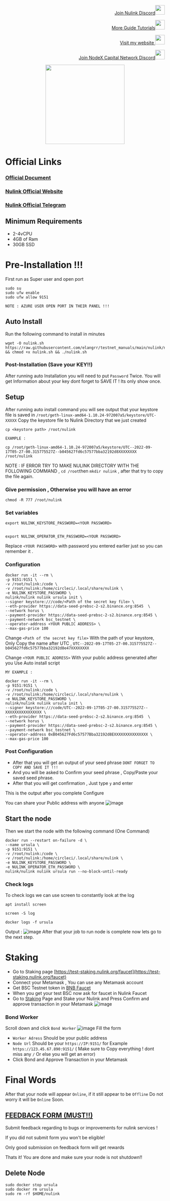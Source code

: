 </p>
<p style="font-size:14px" align="right">
<a href="https://discord.gg/HqBRaeR96N" target="_blank">Join Nulink Discord<img src="https://user-images.githubusercontent.com/50621007/176236430-53b0f4de-41ff-41f7-92a1-4233890a90c8.png" width="30"/></a>
</p>

<p style="font-size:14px" align="right">
<a href="https://github.com/elangrr/testnet_manuals" target="_blank">More Guide Tutorials<img src="https://avatars.githubusercontent.com/u/34649601?v=4" width="30"/></a>
</p>

<p style="font-size:14px" align="right">
<a href="https://indonode.dev/" target="_blank">Visit my website <img src="https://avatars.githubusercontent.com/u/34649601?v=4" width="30"/></a>
</p>

</p>
<p style="font-size:14px" align="right">
<a href="https://discord.gg/gru6MuGPgP" target="_blank">Join NodeX Capital Network Discord<img src="https://user-images.githubusercontent.com/50621007/176236430-53b0f4de-41ff-41f7-92a1-4233890a90c8.png" width="30"/></a>
</p>

<p align="center">
 <img height="250" height="auto" src="https://user-images.githubusercontent.com/107190154/190568136-14f5a7d8-5b15-46fb-8132-4d38a0779171.gif">
</p>

# Official Links
### [Official Document](https://docs.nulink.org/products/testnet)
### [Nulink Official Website](https://www.nulink.org/)
### [Nulink Official Telegram](https://t.me/NuLinkChannel)

## Minimum Requirements 
- 2-4vCPU
- 4GB of Ram
- 30GB SSD

# Pre-Installation !!!
First run as Super user and open port
```
sudo su
sudo ufw enable
sudo ufw allow 9151
```
`NOTE : AZURE USER OPEN PORT IN THEIR PANEL !!!`

## Auto Install
Run the following command to install in minutes
```
wget -O nulink.sh https://raw.githubusercontent.com/elangrr/testnet_manuals/main/nulink/nulink.sh && chmod +x nulink.sh && ./nulink.sh
```
### Post-Installation (Save your KEY!!)
After running auto Installation you will need to put `Password` Twice.
You will get Information about your key dont forget to SAVE IT ! Its only show once.

## Setup
After running auto install command you will see output that your keystore file is saved in `/root/geth-linux-amd64-1.10.24-972007a5/keystore/UTC-XXXXX`
Copy the keystore file to Nulink Directory that we just created 
```
cp <keystore path> /root/nulink
```
`EXAMPLE : `
```
cp /root/geth-linux-amd64-1.10.24-972007a5/keystore/UTC--2022-09-17T05-27-00.315775527Z--b045627fd6c57577bba32192d8XXXXXXXX /root/nulink
```
NOTE : IF ERROR TRY TO MAKE NULINK DIRECTORY WITH THE FOLLOWING COMMAND , `cd /root`then `mkdir nulink` , after that try to copy the file again.

### Give permission , Otherwise you will have an error
```
chmod -R 777 /root/nulink
```
### Set variables
```
export NULINK_KEYSTORE_PASSWORD=<YOUR PASSWORD>


export NULINK_OPERATOR_ETH_PASSWORD=<YOUR PASSWORD>
```
Replace `<YOUR PASSWORD>` with password you entered earlier just so you can remember it .

### Configuration
```
docker run -it --rm \
-p 9151:9151 \
-v /root/nulink:/code \
-v /root/nulink:/home/circleci/.local/share/nulink \
-e NULINK_KEYSTORE_PASSWORD \
nulink/nulink nulink ursula init \
--signer keystore:///code/<Path of the secret key file> \
--eth-provider https://data-seed-prebsc-2-s2.binance.org:8545  \
--network horus \
--payment-provider https://data-seed-prebsc-2-s2.binance.org:8545 \
--payment-network bsc_testnet \
--operator-address <YOUR PUBLIC ADDRESS> \
--max-gas-price 100
```
Change `<Path of the secret key file>` With the path of your keystore, Only Copy the name after UTC , `UTC--2022-09-17T05-27-00.315775527Z--b045627fd6c57577bba32192d8e47XXXXXXXX `

Change `<YOUR PUBLIC ADDRESS>` With your public address generated after you Use Auto install script

`MY EXAMPLE :`
```
docker run -it --rm \
-p 9151:9151 \
-v /root/nulink:/code \
-v /root/nulink:/home/circleci/.local/share/nulink \
-e NULINK_KEYSTORE_PASSWORD \
nulink/nulink nulink ursula init \
--signer keystore:///code/UTC--2022-09-17T05-27-00.315775527Z--XXXXXXXXXXXXXXXX \
--eth-provider https://data-seed-prebsc-2-s2.binance.org:8545  \
--network horus \
--payment-provider https://data-seed-prebsc-2-s2.binance.org:8545 \
--payment-network bsc_testnet \
--operator-address 0xB045627Fd6c57577Bba32192d8EXXXXXXXXXXXXXXX \
--max-gas-price 100
```
### Post Configuration
- After that you will get an output of your seed phrase `DONT FORGET TO COPY AND SAVE IT !!!`
- And you will be asked to Confirm your seed phrase , Copy/Paste your saved seed phrase.
- After that you will get confirmation , Just type `y` and enter

This is the output after you complete Configure

You can share your Public address with anyone
![image](https://user-images.githubusercontent.com/34649601/190843241-cb932b47-8ee5-40a3-9362-680b93b1d52f.png)

## Start the node
Then we start the node with the following command (One Command)
```
docker run --restart on-failure -d \
--name ursula \
-p 9151:9151 \
-v /root/nulink:/code \
-v /root/nulink:/home/circleci/.local/share/nulink \
-e NULINK_KEYSTORE_PASSWORD \
-e NULINK_OPERATOR_ETH_PASSWORD \
nulink/nulink nulink ursula run --no-block-until-ready
```
### Check logs 
To check logs we can use screen to constantly look at the log
```
apt install screen
```
``` 
screen -S log
```
```
docker logs -f ursula
```
Output : 
![image](https://user-images.githubusercontent.com/34649601/190843374-510026ec-7996-483f-a7a1-a42ed800cd82.png)
After that your job to run node is complete now lets go to the next step.

# Staking 
- Go to Staking page [https://test-staking.nulink.org/faucet](https://test-staking.nulink.org/faucet)
- Connect your Metamask , You can use any Metamask account
- Get BSC Testnet token in [BNB Faucet](https://testnet.binance.org/faucet-smart) 
- When you get your test BSC now ask for faucet in Nulink Faucet
- Go to [Staking](https://test-staking.nulink.org/) Page and Stake your Nulink and Press Confirm and approve transaction in your Metamask
![image](https://user-images.githubusercontent.com/34649601/190844037-d1d9c0a6-f186-4597-a18d-8a776c598291.png)
 ### Bond Worker
 Scroll down and click `Bond Worker`
![image](https://user-images.githubusercontent.com/34649601/190844089-ab76c8e4-d0f5-4269-958d-7c368347ecea.png)
 Fill the form 
- `Worker Adress` Should be your public address
- `Node Url` Should be your `https://IP:9151/` for Example `https://123.45.67.890:9151/` ( Make sure to Copy everything ! dont miss any `/` Or else you will get an error)
- Click Bond and Approve Transaction in your Metamask

# Final Words
After that your node will appear `Online`, if it still appear to be `Offline` Do not worry it will be `Online` Soon.
## [FEEDBACK FORM (MUST!!)](https://docs.google.com/forms/d/e/1FAIpQLSep0rgPRcMd2kUhz53GYmBoktu-u-8npU2DakmzGpmpCmYZPw/viewform)
Submit feedback regarding to bugs or improvements for nulink services !

If you did not submit form you won't be eligible!

Only good submission on feedback form will get rewards

Thats it! You are done and make sure your node is not shutdown!!

## Delete Node
```
sudo docker stop ursula
sudo docker rm ursula
sudo rm -rf $HOME/nulink
```






